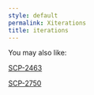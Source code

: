```yaml
---
style: default
permalink: Xiterations
title: iterations
---
```

You may also like:

[SCP-2463](http://scp-wiki.net/scp-2463)

[SCP-2750](http://scp-wiki.net/scp-2750)
